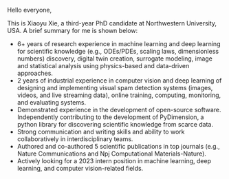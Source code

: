 Hello everyone,

This is Xiaoyu Xie, a third-year PhD candidate at Northwestern University, USA. A brief summary for me is shown below:

- 6+ years of research experience in machine learning and deep learning for scientific knowledge (e.g., ODEs/PDEs, scaling laws, dimensionless numbers) discovery, digital twin creation, surrogate modeling, image and statistical analysis using physics-based and data-driven approaches.
- 2 years of industrial experience in computer vision and deep learning of designing and implementing visual spam detection systems (images, videos, and live streaming data), online training, computing, monitoring, and evaluating systems.
- Demonstrated experience in the development of open-source software. Independently contributing to the development of PyDimension, a python library for discovering scientific knowledge from scarce data.
- Strong communication and writing skills and ability to work collaboratively in interdisciplinary teams.
- Authored and co-authored 5 scientific publications in top journals (e.g., Nature Communications and Npj Computational Materials-Nature).
- Actively looking for a 2023 intern position in machine learning, deep learning, and computer vision-related fields.

